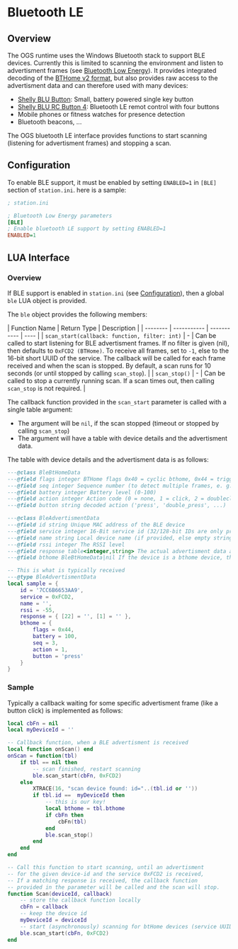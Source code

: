 # Bluetooth LE

## Overview 

The OGS runtime uses the Windows Bluetooth stack to support BLE devices. Currently this is limited to scanning the environment and listen to advertisment frames (see [Bluetooth Low Energy](https://www.bluetooth.com/blog/bluetooth-low-energy-it-starts-with-advertising/)). It provides integrated decoding of the [BTHome v2 format](https://bthome.io/), but also provides raw access to the advertisment data and can therefore used with many devices: 

- [Shelly BLU Button](https://www.shelly.com/de/products/shelly-blu-button-tough-1-black): Small, battery powered single key button
- [Shelly BLU RC Button 4](https://www.shelly.com/de/products/shelly-blu-rc-button-4): Bluetooth LE remot control with four buttons
- Mobile phones or fitness watches for presence detection
- Bluetooth beacons, ...

The OGS bluetooth LE interface provides functions to start scanning (listening for advertisment frames) and stopping a scan. 

## Configuration

To enable BLE support, it must be enabled by setting `ENABLED=1` in `[BLE]` section of `station.ini`. here is a sample:

``` ini
; station.ini

; Bluetooth Low Energy parameters
[BLE]
; Enable bluetooth LE support by setting ENABLED=1
ENABLED=1
```

## LUA Interface

### Overview

If BLE support is enabled in `station.ini` (see [Configuration](#configuration)), then a global `ble` LUA object is provided.

The `ble` object provides the following members:


| Function Name | Return Type | Description | 
| -------- | ----------- | ----------- | ---- |
| `scan_start(callback: function, filter: int)` | - | Can be called to start listening for BLE advertisment frames. If no filter is given (nil), then defaults to `0xFCD2 (BTHome)`. To receive all frames, set to `-1`, else to the 16-bit short UUID of the service. The callback will be called for each frame received and when the scan is stopped. By default, a scan runs for 10 seconds (or until stopped by calling `scan_stop`). | 
| `scan_stop()` | - | Can be called to stop a currently running scan. If a scan times out, then calling `scan_stop` is not required. | 

The callback function provided in the `scan_start` parameter is called with a single table argument:

- The argument will be `nil`, if the scan stopped (timeout or stopped by calling `scan_stop`)
- The argument will have a table with device details and the advertisment data. 

The table with device details and the advertisment data is as follows:

``` lua
---@class BleBtHomeData
---@field flags integer BTHome flags 0x40 = cyclic bthome, 0x44 = trigger bthome
---@field seq integer Sequence number (to detect multiple frames, e. g. increments once per button press)
---@field battery integer Battery level (0-100)
---@field action integer Action code (0 = none, 1 = click, 2 = doubleclick, ...)
---@field button string decoded action ('press', 'double_press', ...)

---@class BleAdvertismentData
---@field id string Unique MAC address of the BLE device
---@field service integer 16-Bit service id (32/128-bit IDs are only provided in the response data)
---@field name string Local device name (if provided, else empty string)
---@field rssi integer The RSSI level
---@field response table<integer,string> The actual advertisment data as key/value (binary string) data
---@field bthome BleBtHomeData|nil If the device is a bthome device, then decoded data here

-- This is what is typically received
---@type BleAdvertismentData
local sample = {
    id = '7CC6B6653AA9',
    service = 0xFCD2,
    name = '',
    rssi = -55,
    response = { [22] = '', [1] = '' },
    bthome = {
        flags = 0x44,
        battery = 100,
        seq = 3,
        action = 1,
        button = 'press'
    }
}
```

### Sample

Typically a callback waiting for some specific advertisment frame (like a button click) is implemented as follows:

``` lua
local cbFn = nil
local myDeviceId = ''

-- Callback function, when a BLE advertisment is received
local function onScan() end
onScan = function(tbl)
	if tbl == nil then
		-- scan finished, restart scanning
        ble.scan_start(cbFn, 0xFCD2)
	else
		XTRACE(16, "scan device found: id="..(tbl.id or ''))
        if tbl.id ==  myDeviceId then
            -- this is our key!
            local bthome = tbl.bthome
            if cbFn then
                cbFn(tbl)
            end
            ble.scan_stop()
        end
	end
end

-- Call this function to start scanning, until an advertisment
-- for the given device-id and the service 0xFCD2 is received,
-- If a matching response is received, the callback function 
-- provided in the parameter will be called and the scan will stop.
function Scan(deviceId, callback)
    -- store the callback function locally
    cbFn = callback
    -- keep the device id
    myDeviceId = deviceId
    -- start (asynchronously) scanning for btHome devices (service UUID = 0xFCD2)
    ble.scan_start(cbFn, 0xFCD2)
end

```

